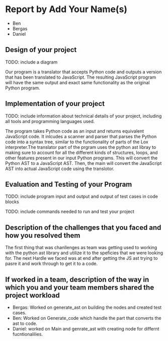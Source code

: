 # Report by Add Your Name(s)
- Ben 
- Bergas
- Daniel 

## Design of your project

TODO: include a diagram

Our program is a translator that accepts Python code and outputs a version that has been translated to JavaScript. The resulting JavaScript program will have the same output and exact same functionality as the original Python program.

## Implementation of your project

TODO: include information about technical details of your project, including all tools and programming languages used.

The program takes Python code as an input and returns equivalent JavaScript code. It inlcudes a scanner and parser that parses the Python code into a syntax tree, similar to the functionality of parts of the Lox interpreter.The translator part of the prgram uses the python ast libray to making sure to account for all the different kinds of structures, loops, and other features present in our input Python programs. This will convert the Python AST to a JavaScript AST. Then, the main will convert the JavaScript AST into actual JavaScript code using the translotor.

## Evaluation and Testing of your Program

TODO: include program input and output and output of test cases in code blocks

TODO: include commands needed to run and test your project

## Description of the challenges that you faced and how you resolved them

The first thing that was chanllenges as team was getting used to working with the python ast library and utilize it to the speficies that we were looking for. The next Hardle we faced was at end after getting the JS ast trying to pasre it and work through to get it to a code.

## If worked in a team, description of the way in which you and your team members shared the project workload

- Bergas: Worked on generate_ast on building the nodes and created test cases. 
- Ben: Worked on Generate_code which handle the part that converts the ast to code.
- Daniel: worked on Main and genrate_ast with creating node for differnt fucntionalilies. 
